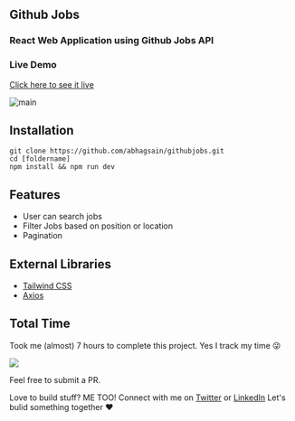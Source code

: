 ## Github Jobs
### React Web Application using Github Jobs API

### Live Demo
[Click here to see it live](https://abhagsain.github.io/githubjobsapi)

![main](https://user-images.githubusercontent.com/36589645/64727244-0c9a6880-d4f6-11e9-94cc-baf9bd9f0234.gif)

## Installation
```
git clone https://github.com/abhagsain/githubjobs.git
cd [foldername]
npm install && npm run dev

```
## Features
- User can search jobs
- Filter Jobs based on position or location
- Pagination

## External Libraries
- [Tailwind CSS](https://github.com/tailwindcss/tailwindcss) 
- [Axios](https://github.com/axios/axios)

## Total Time
Took me  (almost) 7 hours to complete this project. Yes I track my time 😜

![](https://user-images.githubusercontent.com/36589645/64728316-584e1180-d4f8-11e9-9c53-04f126b4dc1e.PNG)

Feel free to submit a PR. 

Love to build stuff? ME TOO! Connect with me on [Twitter](https://twitter.com/abhagsain) or [LinkedIn](https://linkedin.com/in/anurag-bhagsain/) Let's bulid something together ❤
